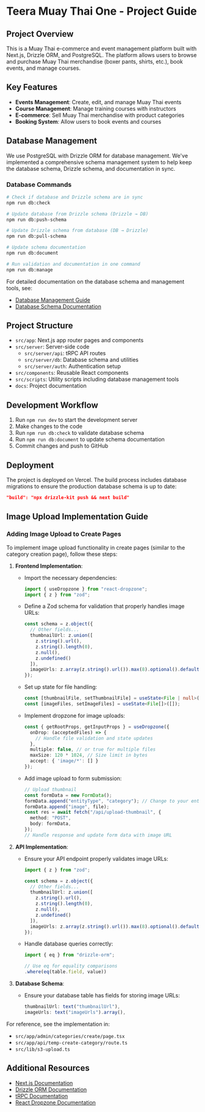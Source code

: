 # Teera Muay Thai One - Project Guide

## Project Overview

This is a Muay Thai e-commerce and event management platform built with Next.js, Drizzle ORM, and PostgreSQL. The platform allows users to browse and purchase Muay Thai merchandise (boxer pants, shirts, etc.), book events, and manage courses.

## Key Features

- **Events Management**: Create, edit, and manage Muay Thai events
- **Course Management**: Manage training courses with instructors
- **E-commerce**: Sell Muay Thai merchandise with product categories
- **Booking System**: Allow users to book events and courses

## Database Management

We use PostgreSQL with Drizzle ORM for database management. We've implemented a comprehensive schema management system to help keep the database schema, Drizzle schema, and documentation in sync.

### Database Commands

```bash
# Check if database and Drizzle schema are in sync
npm run db:check

# Update database from Drizzle schema (Drizzle → DB)
npm run db:push-schema

# Update Drizzle schema from database (DB → Drizzle)
npm run db:pull-schema

# Update schema documentation
npm run db:document

# Run validation and documentation in one command
npm run db:manage
```

For detailed documentation on the database schema and management tools, see:
- [Database Management Guide](./docs/database/README.md)
- [Database Schema Documentation](./docs/database/schema.md)

## Project Structure

- `src/app`: Next.js app router pages and components
- `src/server`: Server-side code
  - `src/server/api`: tRPC API routes
  - `src/server/db`: Database schema and utilities
  - `src/server/auth`: Authentication setup
- `src/components`: Reusable React components
- `src/scripts`: Utility scripts including database management tools
- `docs`: Project documentation

## Development Workflow

1. Run `npm run dev` to start the development server
2. Make changes to the code
3. Run `npm run db:check` to validate database schema
4. Run `npm run db:document` to update schema documentation
5. Commit changes and push to GitHub

## Deployment

The project is deployed on Vercel. The build process includes database migrations to ensure the production database schema is up to date:

```json
"build": "npx drizzle-kit push && next build"
```

## Image Upload Implementation Guide

### Adding Image Upload to Create Pages

To implement image upload functionality in create pages (similar to the category creation page), follow these steps:

1. **Frontend Implementation**:
   - Import the necessary dependencies:
     ```typescript
     import { useDropzone } from "react-dropzone";
     import { z } from "zod";
     ```
   - Define a Zod schema for validation that properly handles image URLs:
     ```typescript
     const schema = z.object({
       // Other fields...
       thumbnailUrl: z.union([
         z.string().url(),
         z.string().length(0),
         z.null(),
         z.undefined()
       ]),
       imageUrls: z.array(z.string().url()).max(8).optional().default([]),
     });
     ```
   - Set up state for file handling:
     ```typescript
     const [thumbnailFile, setThumbnailFile] = useState<File | null>(null);
     const [imageFiles, setImageFiles] = useState<File[]>([]);
     ```
   - Implement dropzone for image uploads:
     ```typescript
     const { getRootProps, getInputProps } = useDropzone({
       onDrop: (acceptedFiles) => {
         // Handle file validation and state updates
       },
       multiple: false, // or true for multiple files
       maxSize: 120 * 1024, // Size limit in bytes
       accept: { 'image/*': [] }
     });
     ```
   - Add image upload to form submission:
     ```typescript
     // Upload thumbnail
     const formData = new FormData();
     formData.append("entityType", "category"); // Change to your entity type
     formData.append("image", file);
     const res = await fetch("/api/upload-thumbnail", {
       method: "POST",
       body: formData,
     });
     // Handle response and update form data with image URL
     ```

2. **API Implementation**:
   - Ensure your API endpoint properly validates image URLs:
     ```typescript
     import { z } from "zod";
     
     const schema = z.object({
       // Other fields...
       thumbnailUrl: z.union([
         z.string().url(),
         z.string().length(0),
         z.null(),
         z.undefined()
       ]),
       imageUrls: z.array(z.string().url()).max(8).optional().default([]),
     });
     ```
   - Handle database queries correctly:
     ```typescript
     import { eq } from "drizzle-orm";
     
     // Use eq for equality comparisons
     .where(eq(table.field, value))
     ```

3. **Database Schema**:
   - Ensure your database table has fields for storing image URLs:
     ```typescript
     thumbnailUrl: text("thumbnailUrl"),
     imageUrls: text("imageUrls").array(),
     ```

For reference, see the implementation in:
- `src/app/admin/categories/create/page.tsx`
- `src/app/api/temp-create-category/route.ts`
- `src/lib/s3-upload.ts`

## Additional Resources

- [Next.js Documentation](https://nextjs.org/docs)
- [Drizzle ORM Documentation](https://orm.drizzle.team/docs/overview)
- [tRPC Documentation](https://trpc.io/docs)
- [React Dropzone Documentation](https://react-dropzone.js.org/)
